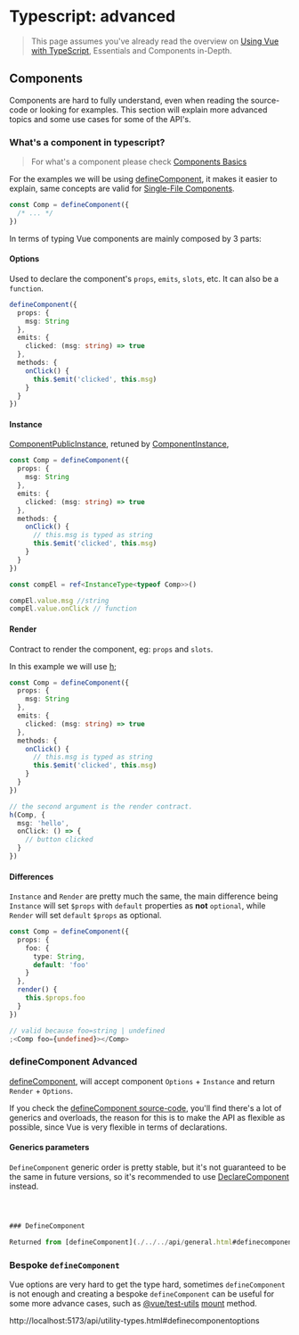 # Typescript: advanced

> This page assumes you've already read the overview on [Using Vue with TypeScript](./overview), Essentials and Components in-Depth.

## Components

Components are hard to fully understand, even when reading the source-code or looking for examples. This section will explain more advanced topics and some use cases for some of the API's.

### What's a component in typescript?

> For what's a component please check [Components Basics](./../essentials/component-basics)

For the examples we will be using [defineComponent](./../../api/general.html#definecomponent), it makes it easier to explain, same concepts are valid for [Single-File Components](./../../guide/scaling-up/sfc).

```ts
const Comp = defineComponent({
  /* ... */
})
```

In terms of typing Vue components are mainly composed by 3 parts:

#### Options

Used to declare the component's `props`, `emits`, `slots`, etc. It can also be a `function`.

```ts
defineComponent({
  props: {
    msg: String
  },
  emits: {
    clicked: (msg: string) => true
  },
  methods: {
    onClick() {
      this.$emit('clicked', this.msg)
    }
  }
})
```

#### Instance

[ComponentPublicInstance](../../api/component-instance.md), retuned by [ComponentInstance](./../../api/utility-types#componentinstance),

```ts
const Comp = defineComponent({
  props: {
    msg: String
  },
  emits: {
    clicked: (msg: string) => true
  },
  methods: {
    onClick() {
      // this.msg is typed as string
      this.$emit('clicked', this.msg)
    }
  }
})

const compEl = ref<InstanceType<typeof Comp>>()

compEl.value.msg //string
compEl.value.onClick // function
```

#### Render

Contract to render the component, eg: `props` and `slots`.

In this example we will use [h](../../api/render-function.md);

```ts
const Comp = defineComponent({
  props: {
    msg: String
  },
  emits: {
    clicked: (msg: string) => true
  },
  methods: {
    onClick() {
      // this.msg is typed as string
      this.$emit('clicked', this.msg)
    }
  }
})

// the second argument is the render contract.
h(Comp, {
  msg: 'hello',
  onClick: () => {
    // button clicked
  }
})
```

#### Differences

`Instance` and `Render` are pretty much the same, the main difference being `Instance` will set
`$props` with `default` properties as **not** `optional`, while `Render` will set `default` `$props` as optional.

```ts
const Comp = defineComponent({
  props: {
    foo: {
      type: String,
      default: 'foo'
    }
  },
  render() {
    this.$props.foo
  }
})

// valid because foo=string | undefined
;<Comp foo={undefined}></Comp>
```

### defineComponent Advanced

[defineComponent](./../../api/general.html#definecomponent), will accept component `Options` + `Instance` and return `Render` + `Options`.

If you check the [defineComponent source-code](https://github.com/vuejs/core/blob/main/packages/runtime-core/src/apiDefineComponent.ts), you'll find there's a lot of generics and overloads, the reason for this is to make the API as flexible as possible, since Vue is very flexible in terms of declarations.

#### Generics parameters

`DefineComponent` generic order is pretty stable, but it's not guaranteed to be the same in future versions, so it's recommended to use [DeclareComponent](./../../api/utility-types.html#declarecomponent) instead.

```ts



### DefineComponent

Returned from [defineComponent](./../../api/general.html#definecomponent),
```


### Bespoke `defineComponent`

Vue options are very hard to get the type hard, sometimes `defineComponent` is not enough and creating a bespoke `defineComponent` can be useful for some more advance cases, such as [@vue/test-utils](https://test-utils.vuejs.org/) [mount](https://test-utils.vuejs.org/api/#mount) method.


http://localhost:5173/api/utility-types.html#definecomponentoptions